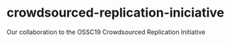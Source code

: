 # crowdsourced-replication-iniciative
Our collaboration to the OSSC19 Crowdsourced Replication Initiative
